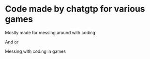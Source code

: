 # Code made by chatgtp for various games

Mostly made for messing around with coding

And or

Messing with coding in games
